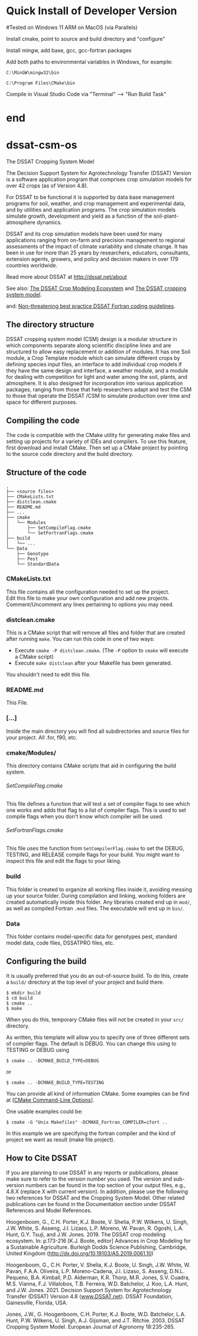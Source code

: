 # Quick Install of Developer Version

#Tested on Windows 11 ARM on MacOS (via Parallels) 

Install cmake, point to source and build directory and "configure"

Install mingw, add base, gcc, gcc-fortran packages

Add both paths to environmental variables in Windows, for example:

    C:\MinGW\mingw32\bin
    
    C:\Program Files\CMake\bin
    
Compile in Visual Studio Code via "Terminal" --> "Run Build Task" 
# end

# dssat-csm-os
The DSSAT Cropping System Model

The Decision Support System for Agrotechnology Transfer (DSSAT) Version is a software 
application program that comprises crop simulation models for over 42 crops (as of Version 4.8).

For DSSAT to be functional it is supported by data base management programs for soil, 
weather, and crop management and experimental data, and by utilities and application 
programs. The crop simulation models simulate growth, development and yield as a 
function of the soil-plant-atmosphere dynamics.

DSSAT and its crop simulation models have been used for many applications ranging from 
on-farm and precision management to regional assessments of the impact of climate 
variability and climate change. It has been in use for more than 25 years by researchers, 
educators, consultants, extension agents, growers, and policy and decision makers 
in over 179 countries worldwide.

Read more about DSSAT at http://dssat.net/about

See also: [The DSSAT Crop Modeling Ecosystem](https://dssat.net/wp-content/uploads/2020/03/The-DSSAT-Crop-Modeling-Ecosystem.pdf) and
[The DSSAT cropping system model](https://dssat.net/jones_2003_the_dssat_cropping_system_model).

and: [Non-threatening best practice DSSAT Fortran coding guidelines](https://dssat.net/non-threatening-best-practice-dssat-fortran-coding-guidelines). 


## The directory structure ##

DSSAT cropping system model (CSM) design is a modular structure in which components 
separate along scientific discipline lines and are structured to allow easy replacement 
or addition of modules. It has one Soil module, a Crop Template module which can simulate 
different crops by defining species input files, an interface to add individual crop 
models if they have the same design and interface, a weather module, and a module for 
dealing with competition for light and water among the soil, plants, and atmosphere. 
It is also designed for incorporation into various application packages, ranging from 
those that help researchers adapt and test the CSM to those that operate the DSSAT /CSM 
to simulate production over time and space for different purposes.


## Compiling the code ##

The code is compatible with the CMake utility for generating make files
and setting up projects for a variety of IDEs and compilers. To use this feature, 
first download and install CMake. Then set up a CMake project by pointing to the
source code directory and the build directory.

## Structure of the code ##
    .
    ├── <source files>
    ├── CMakeLists.txt
    ├── distclean.cmake
    ├── README.md
    ├── ...
    ├── cmake
    │   └── Modules
    │       ├── SetCompileFlag.cmake
    │       └── SetFortranFlags.cmake
    ├── build
    │   └── ...
    └── Data
        ├── Genotype
        ├── Pest
        └── StandardData 

        
### CMakeLists.txt ###

This file contains all the configuration needed to set up the project.  
Edit this file to make your own configuration and add new projects. 
Comment/Uncomment any lines pertaining to options you may need. 

### distclean.cmake ###

This is a CMake script that will remove all files and folder that are created after running `make`.  You can run this code in one of two ways:

* Execute `cmake -P distclean.cmake`. (The `-P` option to `cmake` will execute a CMake script)
* Execute `make distclean` after your Makefile has been generated.

You shouldn't need to edit this file.

### README.md ###

This File.

### [...] ###

Inside the main directory you will find all subdirectories and source files for your project. All .for, f90, etc.

### cmake/Modules/ ###

This directory contains CMake scripts that aid in configuring the build system.

###### SetCompileFlag.cmake ######

This file defines a function that will test a set of compiler flags to see which one works and adds that flag to a list of compiler flags.  This is used to set compile flags when you don't know which compiler will be used.

###### SetFortranFlags.cmake ######

This file uses the function from `SetCompilerFlag.cmake` to set the DEBUG, TESTING, and RELEASE compile flags for your build.  You might want to inspect this file and edit the flags to your liking.

### build ###

This folder is created to organize all working files inside it, avoiding messing up your source folder. During compilation and linking, working folders are created automatically inside this folder. Any libraries created end up in `mod/`, as well as compiled Fortran `.mod` files.  The executable will end up in `bin/`.  

### Data ###

This folder contains model-specific data for genotypes pest, standard model data, code files, DSSATPRO files, etc.

## Configuring the build ##

It is usually preferred that you do an out-of-source build.  To do this, create a `build/` directory at the top level of your project and build there.  

    $ mkdir build
    $ cd build
    $ cmake ..
    $ make
    
When you do this, temporary CMake files will not be created in your `src/` directory.  

As written, this template will allow you to specify one of three different sets of compiler flags.  The default is DEBUG.  You can change this using to TESTING or DEBUG using

    $ cmake .. -DCMAKE_BUILD_TYPE=DEBUG
    
or

    $ cmake .. -DCMAKE_BUILD_TYPE=TESTING

You can provide all kind of information CMake. Some examples can be find at [[CMake Command-Line Options](https://cmake.org/cmake/help/cmake-2.4.html)].

One usable examples could be:

    $ cmake -G "Unix Makefiles" -DCMAKE_Fortran_COMPILER=ifort ..

In this example we are specifying the fortran compiler and the kind of project we want as result (make file project). 

## How to Cite DSSAT ##

If you are planning to use DSSAT in any reports or publications, please make sure to refer to the version number you used.
The version and sub-version numbers can be found in the top section of your output files, e.g., 4.8.X (replace X with current version).
In addition, please use the following two references for DSSAT and the Cropping System Model. Other related publications can be found
in the Documentation section under DSSAT References and Model References.

Hoogenboom, G., C.H. Porter, K.J. Boote, V. Shelia, P.W. Wilkens, U. Singh, J.W. White, S. Asseng, J.I. Lizaso, L.P. Moreno, W. Pavan, R. Ogoshi, L.A. Hunt, G.Y. Tsuji, and J.W. Jones. 2019. The DSSAT crop modeling ecosystem. In: p.173-216 [K.J. Boote, editor] Advances in Crop Modeling for a Sustainable Agriculture. Burleigh Dodds Science Publishing, Cambridge, United Kingdom (http://dx.doi.org/10.19103/AS.2019.0061.10)

Hoogenboom, G., C.H. Porter, V. Shelia, K.J. Boote, U. Singh, J.W. White, W. Pavan, F.A.A. Oliveira, L.P. Moreno-Cadena, J.I. Lizaso, S. Asseng, D.N.L. Pequeno, B.A. Kimball, P.D. Alderman, K.R. Thorp, M.R. Jones, S.V. Cuadra, M.S. Vianna, F.J. Villalobos, T.B. Ferreira, W.D. Batchelor, J. Koo, L.A. Hunt, and J.W. Jones. 2021. Decision Support System for Agrotechnology Transfer (DSSAT) Version 4.8 (www.DSSAT.net). DSSAT Foundation, Gainesville, Florida, USA.

Jones, J.W., G. Hoogenboom, C.H. Porter, K.J. Boote, W.D. Batchelor, L.A. Hunt,  P.W. Wilkens, U. Singh, A.J. Gijsman, and J.T. Ritchie. 2003. DSSAT Cropping System Model. European Journal of Agronomy 18:235-265.

